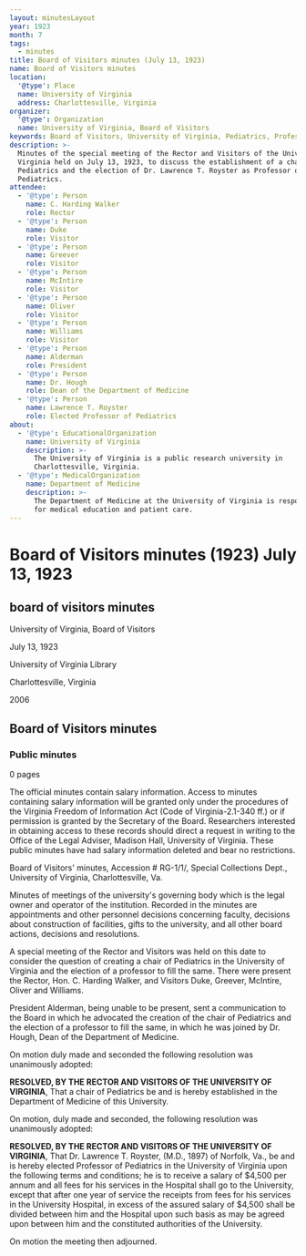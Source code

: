 ```yaml
---
layout: minutesLayout
year: 1923
month: 7
tags:
  - minutes
title: Board of Visitors minutes (July 13, 1923)
name: Board of Visitors minutes
location:
  '@type': Place
  name: University of Virginia
  address: Charlottesville, Virginia
organizer:
  '@type': Organization
  name: University of Virginia, Board of Visitors
keywords: Board of Visitors, University of Virginia, Pediatrics, Professor election
description: >-
  Minutes of the special meeting of the Rector and Visitors of the University of
  Virginia held on July 13, 1923, to discuss the establishment of a chair of
  Pediatrics and the election of Dr. Lawrence T. Royster as Professor of
  Pediatrics.
attendee:
  - '@type': Person
    name: C. Harding Walker
    role: Rector
  - '@type': Person
    name: Duke
    role: Visitor
  - '@type': Person
    name: Greever
    role: Visitor
  - '@type': Person
    name: McIntire
    role: Visitor
  - '@type': Person
    name: Oliver
    role: Visitor
  - '@type': Person
    name: Williams
    role: Visitor
  - '@type': Person
    name: Alderman
    role: President
  - '@type': Person
    name: Dr. Hough
    role: Dean of the Department of Medicine
  - '@type': Person
    name: Lawrence T. Royster
    role: Elected Professor of Pediatrics
about:
  - '@type': EducationalOrganization
    name: University of Virginia
    description: >-
      The University of Virginia is a public research university in
      Charlottesville, Virginia.
  - '@type': MedicalOrganization
    name: Department of Medicine
    description: >-
      The Department of Medicine at the University of Virginia is responsible
      for medical education and patient care.
---
```


<!-- altadded -->
<!-- altadded -->

<!-- llmmeta -->



<!-- llmformatted -->

# Board of Visitors minutes (1923) July 13, 1923

## board of visitors minutes

University of Virginia, Board of Visitors

July 13, 1923

University of Virginia Library

Charlottesville, Virginia

2006

## Board of Visitors minutes

### Public minutes

0 pages

The official minutes contain salary information. Access to minutes containing salary information will be granted only under the procedures of the Virginia Freedom of Information Act (Code of Virginia-2.1-340 ff.) or if permission is granted by the Secretary of the Board. Researchers interested in obtaining access to these records should direct a request in writing to the Office of the Legal Adviser, Madison Hall, University of Virginia. These public minutes have had salary information deleted and bear no restrictions.

Board of Visitors' minutes, Accession # RG-1/1/, Special Collections Dept., University of Virginia, Charlottesville, Va.

Minutes of meetings of the university's governing body which is the legal owner and operator of the institution. Recorded in the minutes are appointments and other personnel decisions concerning faculty, decisions about construction of facilities, gifts to the university, and all other board actions, decisions and resolutions.

A special meeting of the Rector and Visitors was held on this date to consider the question of creating a chair of Pediatrics in the University of Virginia and the election of a professor to fill the same. There were present the Rector, Hon. C. Harding Walker, and Visitors Duke, Greever, McIntire, Oliver and Williams.

President Alderman, being unable to be present, sent a communication to the Board in which he advocated the creation of the chair of Pediatrics and the election of a professor to fill the same, in which he was joined by Dr. Hough, Dean of the Department of Medicine.

On motion duly made and seconded the following resolution was unanimously adopted:

**RESOLVED, BY THE RECTOR AND VISITORS OF THE UNIVERSITY OF VIRGINIA**, That a chair of Pediatrics be and is hereby established in the Department of Medicine of this University.

On motion, duly made and seconded, the following resolution was unanimously adopted:

**RESOLVED, BY THE RECTOR AND VISITORS OF THE UNIVERSITY OF VIRGINIA**, That Dr. Lawrence T. Royster, (M.D., 1897) of Norfolk, Va., be and is hereby elected Professor of Pediatrics in the University of Virginia upon the following terms and conditions; he is to receive a salary of $4,500 per annum and all fees for his services in the Hospital shall go to the University, except that after one year of service the receipts from fees for his services in the University Hospital, in excess of the assured salary of $4,500 shall be divided between him and the Hospital upon such basis as may be agreed upon between him and the constituted authorities of the University.

On motion the meeting then adjourned.
